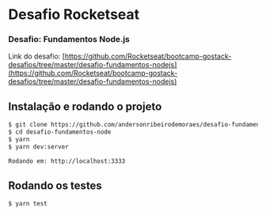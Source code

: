 
# Desafio Rocketseat

### Desafio: Fundamentos Node.js

Link do desafio:
[https://github.com/Rocketseat/bootcamp-gostack-desafios/tree/master/desafio-fundamentos-nodejs](https://github.com/Rocketseat/bootcamp-gostack-desafios/tree/master/desafio-fundamentos-nodejs)

## Instalação e rodando o projeto
```sh
$ git clone https://github.com/andersonribeirodemoraes/desafio-fundamentos-node.git
$ cd desafio-fundamentos-node  
$ yarn
$ yarn dev:server

Rodando em: http://localhost:3333
```

## Rodando os testes
```sh
$ yarn test
```

